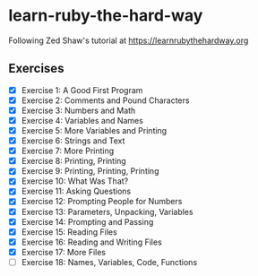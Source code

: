 # learn-ruby-the-hard-way
Following Zed Shaw's tutorial  at https://learnrubythehardway.org

## Exercises

- [x] Exercise 1: A Good First Program
- [x] Exercise 2: Comments and Pound Characters
- [x] Exercise 3: Numbers and Math
- [x] Exercise 4: Variables and Names
- [x] Exercise 5: More Variables and Printing
- [x] Exercise 6: Strings and Text
- [x] Exercise 7: More Printing
- [x] Exercise 8: Printing, Printing
- [x] Exercise 9: Printing, Printing, Printing
- [x] Exercise 10: What Was That?
- [x] Exercise 11: Asking Questions
- [x] Exercise 12: Prompting People for Numbers
- [x] Exercise 13: Parameters, Unpacking, Variables
- [x] Exercise 14: Prompting and Passing
- [x] Exercise 15: Reading Files
- [x] Exercise 16: Reading and Writing Files
- [x] Exercise 17: More Files
- [ ] Exercise 18: Names, Variables, Code, Functions
